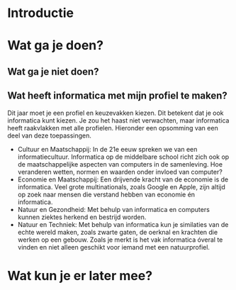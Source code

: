 # Introductie

# Wat ga je doen?


## Wat ga je niet doen?


## Wat heeft informatica met mijn profiel te maken?
Dit jaar moet je een profiel en keuzevakken kiezen. Dit betekent dat je ook informatica kunt kiezen. Je zou het haast niet verwachten, maar informatica heeft raakvlakken met alle profielen. Hieronder een opsomming van een deel van deze toepassingen.
* Cultuur en Maatschappij: In de 21e eeuw spreken we van een informatiecultuur. Informatica op de middelbare school richt zich ook op de maatschappelijke aspecten van computers in de samenleving. Hoe veranderen wetten, normen en waarden onder invloed van computer?
* Economie en Maatschappij: Een drijvende kracht van de economie is de informatica. Veel grote multinationals, zoals Google en Apple, zijn altijd op zoek naar mensen die verstand hebben van economie én informatica.
* Natuur en Gezondheid: Met behulp van informatica en computers kunnen ziektes herkend en bestrijd worden. 
* Natuur en Techniek: Met behulp van informatica kun je similaties van de echte wereld maken, zoals zwarte gaten, de oerknal en krachten die werken op een gebouw.
Zoals je merkt is het vak informatica óveral te vinden en niet alleen geschikt voor iemand met een natuurprofiel. 

# Wat kun je er later mee?


